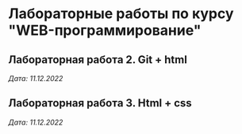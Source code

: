 # Лабораторные работы по курсу "WEB-программирование"

## Лабораторная работа 2. Git + html

*Дата: 11.12.2022*

## Лабораторная работа 3. Html + css

*Дата: 11.12.2022*
